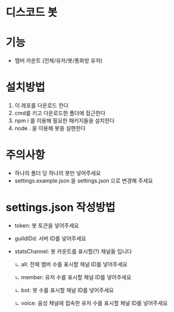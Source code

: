 # 디스코드 봇

# 기능
 - 멤버 카운트 (전체/유저/봇/통화방 유저)

# 설치방법
 1. 이 레포를 다운로드 한다
 2. cmd를 키고 다운로드한 폴더에 접근한다
 3. npm i 를 이용해 필요한 패키지들을 설치한다
 4. node . 을 이용해 봇을 실핸한다

# 주의사항
 - 하나의 폴더 당 하나의 봇만 넣어주세요
 - settings.example.json 을 settings.json 으로 변경해 주세요

# settings.json 작성방법
 - token: 봇 토큰을 넣어주세요
 - guildIDd: 서버 ID를 넣어주세요
 - statsChannel: 봇 카운트를 표시할(?) 채널들 입니다

    ㄴ all: 전체 멤버 수를 표시할 채널 ID를 넣어주세요

    ㄴ member: 유저 수를 표시할 채널 ID를 넣어주세요

    ㄴ bot: 봇 수를 표시할 채널 ID를 넣어주세요
    
    ㄴ voice: 음성 채널에 접속한 유저 수를 표시할 채널 ID를 넣어주세요
